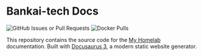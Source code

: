 # Bankai-tech Docs
![GitHub Issues or Pull Requests](https://img.shields.io/github/issues/TrueBankai416/BankaiTechDocs) ![Docker Pulls](https://img.shields.io/docker/pulls/bankaitech/nextcloud)


This repository contains the source code for the [My Homelab](https://docs.bankai-tech.com) documentation. Built with [Docusaurus 3](https://docusaurus.io/), a modern static website generator.
